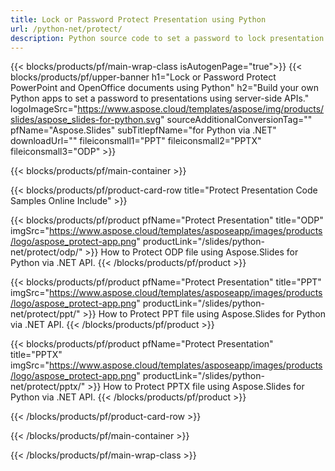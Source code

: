 ```yaml
---
title: Lock or Password Protect Presentation using Python 
url: /python-net/protect/
description: Python source code to set a password to lock presentation
---
```


{{< blocks/products/pf/main-wrap-class isAutogenPage="true">}}
{{< blocks/products/pf/upper-banner h1="Lock or Password Protect PowerPoint and OpenOffice documents using Python" h2="Build your own Python apps to set a password to presentations using server-side APIs." logoImageSrc="https://www.aspose.cloud/templates/aspose/img/products/slides/aspose_slides-for-python.svg" sourceAdditionalConversionTag="" pfName="Aspose.Slides" subTitlepfName="for Python via .NET" downloadUrl="" fileiconsmall1="PPT" fileiconsmall2="PPTX" fileiconsmall3="ODP" >}}

{{< blocks/products/pf/main-container >}}

{{< blocks/products/pf/product-card-row title="Protect Presentation Code Samples Online Include" >}}

{{< blocks/products/pf/product pfName="Protect Presentation" title="ODP" imgSrc="https://www.aspose.cloud/templates/asposeapp/images/products/logo/aspose_protect-app.png" productLink="/slides/python-net/protect/odp/" >}}
How to Protect ODP file using Aspose.Slides for Python via .NET API.
{{< /blocks/products/pf/product >}}

{{< blocks/products/pf/product pfName="Protect Presentation" title="PPT" imgSrc="https://www.aspose.cloud/templates/asposeapp/images/products/logo/aspose_protect-app.png" productLink="/slides/python-net/protect/ppt/" >}}
How to Protect PPT file using Aspose.Slides for Python via .NET API.
{{< /blocks/products/pf/product >}}

{{< blocks/products/pf/product pfName="Protect Presentation" title="PPTX" imgSrc="https://www.aspose.cloud/templates/asposeapp/images/products/logo/aspose_protect-app.png" productLink="/slides/python-net/protect/pptx/" >}}
How to Protect PPTX file using Aspose.Slides for Python via .NET API.
{{< /blocks/products/pf/product >}}



{{< /blocks/products/pf/product-card-row >}}

{{< /blocks/products/pf/main-container >}}
    
{{< /blocks/products/pf/main-wrap-class >}}